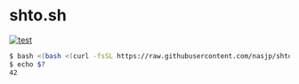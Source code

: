 # shto.sh

[![test](https://github.com/nasjp/shto.sh/actions/workflows/test.yaml/badge.svg)](https://github.com/nasjp/shto.sh/actions/workflows/test.yaml)

```bash
$ bash <(bash <(curl -fsSL https://raw.githubusercontent.com/nasjp/shto.sh/main/shto.sh) 30 + 12)
$ echo $?
42
```
